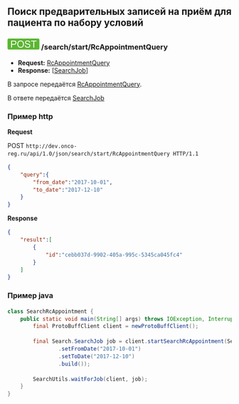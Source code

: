 ## Поиск предварительных записей на приём для пациента по набору условий

### ![POST](../../../../img/post.png) /search/start/RcAppointmentQuery
* **Request:** [RcAppointmentQuery](../../../../types/types.md#com.siams.med.api.RcAppointmentQuery) 
* **Response:** [[SearchJob](../../../../types/types.md#com.siams.med.api.SearchJob)]

В запросе передаётся [RcAppointmentQuery](../../../../types/types.md#com.siams.med.api.RcAppointmentQuery). 

В ответе передаётся [SearchJob](../../../../types/types.md#com.siams.med.api.SearchJob)

### Пример http

**Request**

POST `http://dev.onco-reg.ru/api/1.0/json/search/start/RcAppointmentQuery HTTP/1.1`
```json
{
    "query":{
        "from_date":"2017-10-01",
        "to_date":"2017-12-10"
    }
}
```

**Response**

```json
{
    "result":[
        {
            "id":"cebb037d-9902-405a-995c-5345ca045fc4"
        }
    ]
}
```

### Пример java

```java
class SearchRcAppointment {
    public static void main(String[] args) throws IOException, InterruptedException {
        final ProtoBuffClient client = newProtoBuffClient();

        final Search.SearchJob job = client.startSearchRcAppointment(Search.RcAppointmentQuery.newBuilder()
                .setFromDate("2017-10-01")
                .setToDate("2017-12-10")
                .build());

        SearchUtils.waitForJob(client, job);
    }
}

```